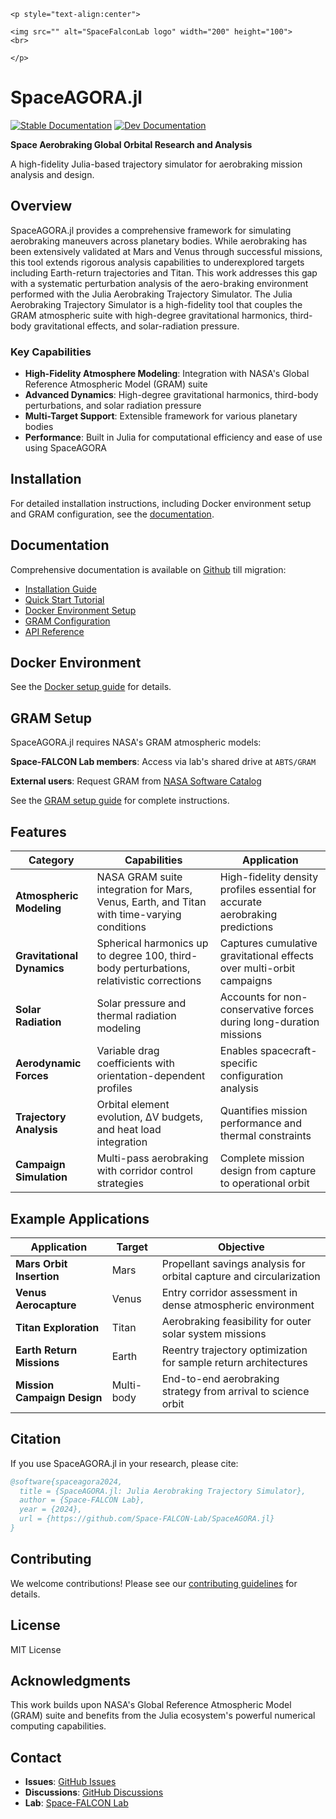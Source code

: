```@raw html
<p style="text-align:center">

<img src="" alt="SpaceFalconLab logo" width="200" height="100">
<br> 

</p> 
```

# SpaceAGORA.jl
[![Stable Documentation](https://img.shields.io/badge/docs-stable-blue.svg)](https://Space-FALCON-Lab.github.io/SpaceAGORA.jl/stable/)
[![Dev Documentation](https://img.shields.io/badge/docs-dev-blue.svg)](https://Space-FALCON-Lab.github.io/SpaceAGORA.jl/dev/)

**Space Aerobraking Global Orbital Research and Analysis**

A high-fidelity Julia-based trajectory simulator for aerobraking mission analysis and design.

## Overview

SpaceAGORA.jl provides a comprehensive framework for simulating aerobraking maneuvers across planetary bodies. While aerobraking has been extensively validated at Mars and Venus through successful missions, this tool extends rigorous analysis capabilities to underexplored targets including Earth-return trajectories and Titan. This work addresses this gap with a systematic perturbation analysis of the aero-braking environment performed with the Julia Aerobraking Trajectory Simulator. The Julia Aerobraking Trajectory Simulator is a high-fidelity tool that couples the GRAM atmospheric suite with high-degree gravitational harmonics, third-body gravitational effects, and solar-radiation pressure. 

### Key Capabilities

- **High-Fidelity Atmosphere Modeling**: Integration with NASA's Global Reference Atmospheric Model (GRAM) suite
- **Advanced Dynamics**: High-degree gravitational harmonics, third-body perturbations, and solar radiation pressure
- **Multi-Target Support**: Extensible framework for various planetary bodies
- **Performance**: Built in Julia for computational efficiency and ease of use using SpaceAGORA

## Installation

For detailed installation instructions, including Docker environment setup and GRAM configuration, see the [documentation](https://Space-FALCON-Lab.github.io/SpaceAGORA.jl/stable/installation/).

## Documentation

Comprehensive documentation is available on [Github](https://Space-FALCON-Lab.github.io/SpaceAGORA.jl/stable/) till migration:

- [Installation Guide](https://Space-FALCON-Lab.github.io/SpaceAGORA.jl/stable/installation/)
- [Quick Start Tutorial](https://Space-FALCON-Lab.github.io/SpaceAGORA.jl/stable/quickstart/)
- [Docker Environment Setup](https://Space-FALCON-Lab.github.io/SpaceAGORA.jl/stable/docker/)
- [GRAM Configuration](https://Space-FALCON-Lab.github.io/SpaceAGORA.jl/stable/gram/)
- [API Reference](https://Space-FALCON-Lab.github.io/SpaceAGORA.jl/stable/api/)

## Docker Environment
See the [Docker setup guide](https://Space-FALCON-Lab.github.io/SpaceAGORA.jl/stable/docker/) for details.

## GRAM Setup

SpaceAGORA.jl requires NASA's GRAM atmospheric models:

**Space-FALCON Lab members**: Access via lab's shared drive at `ABTS/GRAM`

**External users**: Request GRAM from [NASA Software Catalog](https://software.nasa.gov/software/MFS-33888-1)

See the [GRAM setup guide](https://Space-FALCON-Lab.github.io/SpaceAGORA.jl/stable/gram/) for complete instructions.

## Features

| Category | Capabilities | Application |
|----------|--------------|-------------|
| **Atmospheric Modeling** | NASA GRAM suite integration for Mars, Venus, Earth, and Titan with time-varying conditions | High-fidelity density profiles essential for accurate aerobraking predictions |
| **Gravitational Dynamics** | Spherical harmonics up to degree 100, third-body perturbations, relativistic corrections | Captures cumulative gravitational effects over multi-orbit campaigns |
| **Solar Radiation** | Solar pressure and thermal radiation modeling | Accounts for non-conservative forces during long-duration missions |
| **Aerodynamic Forces** | Variable drag coefficients with orientation-dependent profiles | Enables spacecraft-specific configuration analysis |
| **Trajectory Analysis** | Orbital element evolution, ΔV budgets, and heat load integration | Quantifies mission performance and thermal constraints |
| **Campaign Simulation** | Multi-pass aerobraking with corridor control strategies | Complete mission design from capture to operational orbit |

## Example Applications

| Application | Target | Objective |
|-------------|--------|-----------|
| **Mars Orbit Insertion** | Mars | Propellant savings analysis for orbital capture and circularization |
| **Venus Aerocapture** | Venus | Entry corridor assessment in dense atmospheric environment |
| **Titan Exploration** | Titan | Aerobraking feasibility for outer solar system missions |
| **Earth Return Missions** | Earth | Reentry trajectory optimization for sample return architectures |
| **Mission Campaign Design** | Multi-body | End-to-end aerobraking strategy from arrival to science orbit |


## Citation

If you use SpaceAGORA.jl in your research, please cite:

```bibtex
@software{spaceagora2024,
  title = {SpaceAGORA.jl: Julia Aerobraking Trajectory Simulator},
  author = {Space-FALCON Lab},
  year = {2024},
  url = {https://github.com/Space-FALCON-Lab/SpaceAGORA.jl}
}
```

## Contributing

We welcome contributions! Please see our [contributing guidelines](https://Space-FALCON-Lab.github.io/SpaceAGORA.jl/stable/contributing/) for details.

## License

MIT License

## Acknowledgments

This work builds upon NASA's Global Reference Atmospheric Model (GRAM) suite and benefits from the Julia ecosystem's powerful numerical computing capabilities.

## Contact

- **Issues**: [GitHub Issues](https://github.com/Space-FALCON-Lab/SpaceAGORA.jl/issues)
- **Discussions**: [GitHub Discussions](https://github.com/Space-FALCON-Lab/SpaceAGORA.jl/discussions)
- **Lab**: [Space-FALCON Lab](https://www.spacefalconlab.com/)
